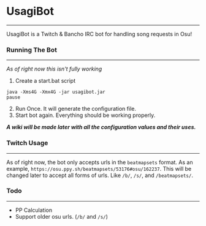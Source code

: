 # UsagiBot

---

UsagiBot is a Twitch & Bancho IRC bot for handling song requests in Osu!


### Running The Bot

---

*As of right now this isn't fully working*

1. Create a start.bat script
```
java -Xms4G -Xmx4G -jar usagibot.jar
pause
```
2. Run Once. It will generate the configuration file.
3. Start bot again. Everything should be working properly.

***A wiki will be made later with all the configuration values and their uses.***

### Twitch Usage

---

As of right now, the bot only accepts urls in the `beatmapsets` format. As an example,
`https://osu.ppy.sh/beatmapsets/53176#osu/162237`. This will be changed later to accept all forms of urls.
Like `/b/`, `/s/`, and `/beatmapsets/`. 

### Todo

---

* PP Calculation
* Support older osu urls. (`/b/` and `/s/`)
